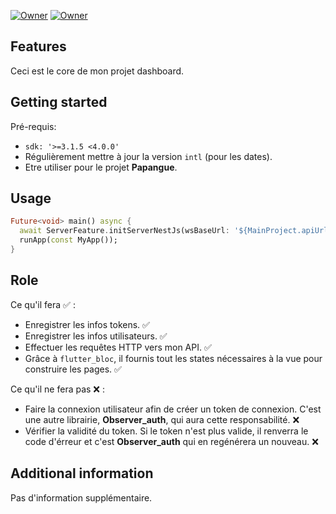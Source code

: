 [![Owner](https://img.shields.io/badge/Owner-Samakunchan%20Technology-blue)](https://samakunchan-technology.com/)
[![Owner](https://img.shields.io/badge/OBSERVER--CORE-v0.18.0-orange)](https://samakunchan-technology.com/)
## Features

Ceci est le core de mon projet dashboard.

## Getting started

Pré-requis:

- `sdk: '>=3.1.5 <4.0.0'`
- Régulièrement mettre à jour la version `intl` (pour les dates).
- Etre utiliser pour le projet **Papangue**.

## Usage

```dart
Future<void> main() async {
  await ServerFeature.initServerNestJs(wsBaseUrl: '${MainProject.apiUrl}/');
  runApp(const MyApp());
}
```

## Role

Ce qu'il fera ✅ :

- Enregistrer les infos tokens. ✅
- Enregistrer les infos utilisateurs. ✅
- Effectuer les requêtes HTTP vers mon API. ✅
- Grâce à `flutter_bloc`, il fournis tout les states nécessaires à la vue pour construire les pages. ✅

Ce qu'il ne fera pas ❌ :

- Faire la connexion utilisateur afin de créer un token de connexion. C'est une autre librairie, **Observer_auth**, qui aura cette responsabilité. ❌
- Vérifier la validité du token. Si le token n'est plus valide, il renverra le code d'érreur et c'est **Observer_auth** qui en regénérera un nouveau. ❌


## Additional information

Pas d'information supplémentaire.